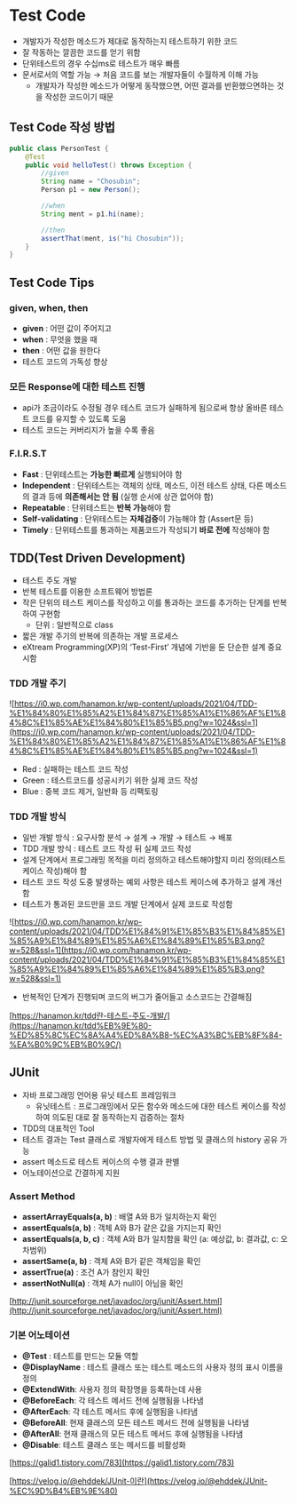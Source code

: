# Test Code

- 개발자가 작성한 메소드가 제대로 동작하는지 테스트하기 위한 코드
- 잘 작동하는 깔끔한 코드를 얻기 위함
- 단위테스트의 경우 수십ms로 테스트가 매우 빠름
- 문서로서의 역할 가능 → 처음 코드를 보는 개발자들이 수월하게 이해 가능
    - 개발자가 작성한 메소드가 어떻게 동작했으면, 어떤 결과를 반환했으면하는 것을 작성한 코드이기 때문

## Test Code 작성 방법

```java
public class PersonTest {
	@Test
	public void helloTest() throws Exception {
		//given
		String name = "Chosubin";
		Person p1 = new Person();

		//when
		String ment = p1.hi(name);

		//then
		assertThat(ment, is("hi Chosubin"));
	}
}
```

## Test Code Tips

### given, when, then

- **given** : 어떤 값이 주어지고
- **when** : 무엇을 했을 때
- **then** : 어떤 값을 원한다
- 테스트 코드의 가독성 향상

### 모든 Response에 대한 테스트 진행

- api가 조금이라도 수정될 경우 테스트 코드가 실패하게 됨으로써 항상 올바른 테스트 코드를 유지할 수 있도록 도움
- 테스트 코드는 커버리지가 높을 수록 좋음

### F.I.R.S.T

- **Fast** : 단위테스트는 **가능한 빠르게** 실행되어야 함
- **Independent** : 단위테스트는 객체의 상태, 메소드, 이전 테스트 상태, 다른 메소드의 결과 등에 **의존해서는 안 됨** (실행 순서에 상관 없어야 함)
- **Repeatable** : 단위테스트는 **반복 가능**해야 함
- **Self-validating** : 단위테스트는 **자체검증**이 가능해야 함 (Assert문 등)
- **Timely** : 단위테스트를 통과하는 제품코드가 작성되기 **바로 전에** 작성해야 함

## TDD(Test Driven Development)

- 테스트 주도 개발
- 반복 테스트를 이용한 소프트웨어 방법론
- 작은 단위의 테스트 케이스를 작성하고 이를 통과하는 코드를 추가하는 단계를 반복하여 구현함
    - 단위 : 일반적으로 class
- 짧은 개발 주기의 반복에 의존하는 개발 프로세스
- eXtream Programming(XP)의 ‘Test-First’ 개념에 기반을 둔 단순한 설계 중요시함

### TDD 개발 주기

![https://i0.wp.com/hanamon.kr/wp-content/uploads/2021/04/TDD-%E1%84%80%E1%85%A2%E1%84%87%E1%85%A1%E1%86%AF%E1%84%8C%E1%85%AE%E1%84%80%E1%85%B5.png?w=1024&ssl=1](https://i0.wp.com/hanamon.kr/wp-content/uploads/2021/04/TDD-%E1%84%80%E1%85%A2%E1%84%87%E1%85%A1%E1%86%AF%E1%84%8C%E1%85%AE%E1%84%80%E1%85%B5.png?w=1024&ssl=1)

- Red : 실패하는 테스트 코드 작성
- Green : 테스트코드를 성공시키기 위한 실제 코드 작성
- Blue : 중복 코드 제거, 일반화 등 리팩토링

### TDD 개발 방식

- 일반 개발 방식 : 요구사항 분석 → 설계 → 개발 → 테스트 → 배포
- TDD 개발 방식 : 테스트 코드 작성 뒤 실제 코드 작성
- 설계 단계에서 프로그래밍 목적을 미리 정의하고 테스트해야할지 미리 정의(테스트 케이스 작성)해야 함
- 테스트 코드 작성 도중 발생하는 예외 사항은 테스트 케이스에 추가하고 설계 개선함
- 테스트가 통과된 코드만을 코드 개발 단계에서 실제 코드로 작성함

![https://i0.wp.com/hanamon.kr/wp-content/uploads/2021/04/TDD%E1%84%91%E1%85%B3%E1%84%85%E1%85%A9%E1%84%89%E1%85%A6%E1%84%89%E1%85%B3.png?w=528&ssl=1](https://i0.wp.com/hanamon.kr/wp-content/uploads/2021/04/TDD%E1%84%91%E1%85%B3%E1%84%85%E1%85%A9%E1%84%89%E1%85%A6%E1%84%89%E1%85%B3.png?w=528&ssl=1)

- 반복적인 단계가 진행되며 코드의 버그가 줄어들고 소스코드는 간결해짐

[https://hanamon.kr/tdd란-테스트-주도-개발/](https://hanamon.kr/tdd%EB%9E%80-%ED%85%8C%EC%8A%A4%ED%8A%B8-%EC%A3%BC%EB%8F%84-%EA%B0%9C%EB%B0%9C/)

## JUnit

- 자바 프로그래밍 언어용 유닛 테스트 프레임워크
    - 유닛테스트 : 프로그래밍에서 모든 함수와 메소드에 대한 테스트 케이스를 작성하여 의도된 대로 잘 동작하는지 검증하는 절차
- TDD의 대표적인 Tool
- 테스트 결과는 Test 클래스로 개발자에게 테스트 방법 및 클래스의 history 공유 가능
- assert 메소드로 테스트 케이스의 수행 결과 판별
- 어노테이션으로 간결하게 지원

### Assert Method

- **assertArrayEquals(a, b)** : 배열 A와 B가 일치하는지 확인
- **assertEquals(a, b)** : 객체 A와 B가 같은 값을 가지는지 확인
- **assertEquals(a, b, c)** : 객체 A와 B가 일치함을 확인 (a: 예상값, b: 결과값, c: 오차범위)
- **assertSame(a, b)** : 객체 A와 B가 같은 객체임을 확인
- **assertTrue(a)** : 조건 A가 참인지 확인
- **assertNotNull(a)** : 객체 A가 null이 아님을 확인

[http://junit.sourceforge.net/javadoc/org/junit/Assert.html](http://junit.sourceforge.net/javadoc/org/junit/Assert.html)

### 기본 어노테이션

- **@Test** : 테스트를 만드는 모듈 역할
- **@DisplayName** : 테스트 클래스 또는 테스트 메소드의 사용자 정의 표시 이름을 정의
- **@ExtendWith**: 사용자 정의 확장명을 등록하는데 사용
- **@BeforeEach**: 각 테스트 메서드 전에 실행됨을 나타냄
- **@AfterEach**: 각 테스트 메서드 후에 실행됨을 나타냄
- **@BeforeAll**: 현재 클래스의 모든 테스트 메서드 전에 실행됨을 나타냄
- **@AfterAll**: 현재 클래스의 모든 테스트 메서드 후에 실행됨을 나타냄
- **@Disable**: 테스트 클래스 또는 메서드를 비활성화

[https://galid1.tistory.com/783](https://galid1.tistory.com/783)

[https://velog.io/@ehddek/JUnit-이란](https://velog.io/@ehddek/JUnit-%EC%9D%B4%EB%9E%80)